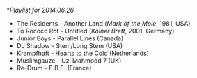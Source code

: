 **Playlist for 2014.06.26*

* The Residents - Another Land (_Mark of the Mole_, 1981, USA)
* To Rococo Rot - Untitled (_Kölner Brett_, 2001, Germany)
* Junior Boys - Parallel Lines (Canada)
* DJ Shadow - Stem/Long Stem (USA)
* Krampfhaft - Hearts to the Cold (Netherlands)
* Muslimgauze - Uzi Mahmood 7 (UK)
* Re-Drum - E.B.E. (France)
